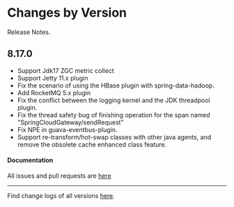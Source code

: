 Changes by Version
==================
Release Notes.

8.17.0
------------------

* Support Jdk17 ZGC metric collect
* Support Jetty 11.x plugin
* Fix the scenario of using the HBase plugin with spring-data-hadoop.
* Add RocketMQ 5.x plugin
* Fix the conflict between the logging kernel and the JDK threadpool plugin.
* Fix the thread safety bug of finishing operation for the span named "SpringCloudGateway/sendRequest"
* Fix NPE in guava-eventbus-plugin.
* Support re-transform/hot-swap classes with other java agents, and remove the obsolete cache enhanced class feature. 

#### Documentation


All issues and pull requests are [here](https://github.com/apache/skywalking/milestone/178?closed=1)

------------------
Find change logs of all versions [here](changes).
